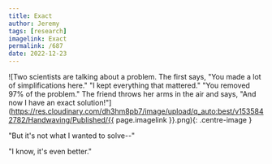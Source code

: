 ```yaml
---
title: Exact
author: Jeremy
tags: [research]
imagelink: Exact
permalink: /687
date: 2022-12-23
---
```


![Two scientists are talking about a problem. The first says, "You made a lot of simplifications here." "I kept everything that mattered." "You removed 97% of the problem." The friend throws her arms in the air and says, "And now I have an exact solution!"](https://res.cloudinary.com/dh3hm8pb7/image/upload/q_auto:best/v1535842782/Handwaving/Published/{{ page.imagelink }}.png){: .centre-image }

"But it's not what I wanted to solve--"

"I know, it's even better."
